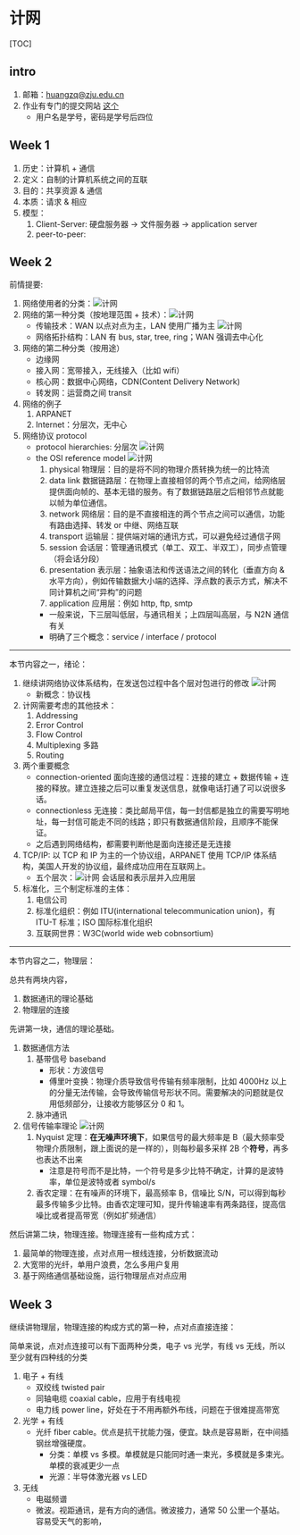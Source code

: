 # 计网

[TOC]

## intro

1. 邮箱：huangzq@zju.edu.cn
1. 作业有专门的提交网站 [这个](http://10.214.0.253/network/exercise/)
    - 用户名是学号，密码是学号后四位

## Week 1

1. 历史：计算机 + 通信
1. 定义：自制的计算机系统之间的互联
1. 目的：共享资源 & 通信
1. 本质：请求 & 相应
1. 模型：
    1. Client-Server: 硬盘服务器 -> 文件服务器 -> application server
    1. peer-to-peer:

## Week 2

前情提要:

1. 网络使用者的分类：![计网](./imgs/2023-09-28-11-43-29.png)
1. 网络的第一种分类（按地理范围 + 技术）：![计网](./imgs/2023-09-28-11-45-07.png)
    - 传输技术：WAN 以点对点为主，LAN 使用广播为主 ![计网](./imgs/2023-09-28-11-46-06.png)
    - 网络拓扑结构：LAN 有 bus, star, tree, ring；WAN 强调去中心化
1. 网络的第二种分类（按用途）
    - 边缘网
    - 接入网：宽带接入，无线接入（比如 wifi）
    - 核心网：数据中心网络，CDN(Content Delivery Network)
    - 转发网：运营商之间 transit
1. 网络的例子
    1. ARPANET
    1. Internet：分层次，无中心
1. 网络协议 protocol
    - protocol hierarchies: 分层次 ![计网](./imgs/2023-09-28-20-58-12.png)
    - the OSI reference model ![计网](./imgs/2023-09-28-21-01-27.png)
        1. physical 物理层：目的是将不同的物理介质转换为统一的比特流
        1. data link 数据链路层：在物理上直接相邻的两个节点之间，给网络层提供面向帧的、基本无错的服务。有了数据链路层之后相邻节点就能以帧为单位通信。
        1. network 网络层：目的是不直接相连的两个节点之间可以通信，功能有路由选择、转发 or 中继、网络互联
        1. transport 运输层：提供端对端的通讯方式，可以避免经过通信子网
        1. session 会话层：管理通讯模式（单工、双工、半双工），同步点管理（将会话分段）
        1. presentation 表示层：抽象语法和传送语法之间的转化（垂直方向 & 水平方向），例如传输数据大小端的选择、浮点数的表示方式，解决不同计算机之间“异构”的问题
        1. application 应用层：例如 http, ftp, smtp
        - 一般来说，下三层叫低层，与通讯相关；上四层叫高层，与 N2N 通信有关
        - 明确了三个概念：service / interface / protocol

---

本节内容之一，绪论：

1. 继续讲网络协议体系结构，在发送包过程中各个层对包进行的修改 ![计网](./imgs/2023-10-02-12-23-18.png)
    - 新概念：协议栈
1. 计网需要考虑的其他技术：
    1. Addressing
    1. Error Control
    1. Flow Control
    1. Multiplexing 多路
    1. Routing
1. 两个重要概念
    - connection-oriented 面向连接的通信过程：连接的建立 + 数据传输 + 连接的释放。建立连接之后可以重复发送信息，就像电话打通了可以说很多话。
    - connectionless 无连接：类比邮局平信，每一封信都是独立的需要写明地址，每一封信可能走不同的线路；即只有数据通信阶段，且顺序不能保证。
    - 之后遇到网络结构，都需要判断他是面向连接还是无连接
1. TCP/IP: 以 TCP 和 IP 为主的一个协议组，ARPANET 使用 TCP/IP 体系结构，美国人开发的协议组，最终成功应用在互联网上。
    - 五个层次：![计网](./imgs/2023-10-04-08-17-22.png) 会话层和表示层并入应用层
1. 标准化，三个制定标准的主体：
    1. 电信公司
    1. 标准化组织：例如 ITU(international telecommunication union)，有 ITU-T 标准；ISO 国际标准化组织
    1. 互联网世界：W3C(world wide web cobnsortium)

---

本节内容之二，物理层：

总共有两块内容，

1. 数据通讯的理论基础
1. 物理层的连接

先讲第一块，通信的理论基础。

1. 数据通信方法
    1. 基带信号 baseband
        - 形状：方波信号
        - 傅里叶变换：物理介质导致信号传输有频率限制，比如 4000Hz 以上的分量无法传输，会导致传输信号形状不同。需要解决的问题就是仅用低频部分，让接收方能够区分 0 和 1。
    1. 脉冲通讯
1. 信号传输率理论 ![计网](./imgs/2023-10-04-09-28-46.png)
    1. Nyquist 定理：**在无噪声环境下**，如果信号的最大频率是 B（最大频率受物理介质限制，跟上面说的是一样的），则每秒最多采样 2B 个**符号**，再多也表达不出来
        - 注意是符号而不是比特，一个符号是多少比特不确定，计算的是波特率，单位是波特或者 symbol/s
    1. 香农定理：在有噪声的环境下，最高频率 B，信噪比 S/N，可以得到每秒最多传输多少比特。由香农定理可知，提升传输速率有两条路径，提高信噪比或者提高带宽（例如扩频通信）

然后讲第二块，物理连接。物理连接有一些构成方式：

1. 最简单的物理连接，点对点用一根线连接，分析数据流动
1. 大宽带的光纤，单用户浪费，怎么多用户复用
1. 基于网络通信基础设施，运行物理层点对点应用

## Week 3

继续讲物理层，物理连接的构成方式的第一种，点对点直接连接：

简单来说，点对点连接可以有下面两种分类，电子 vs 光学，有线 vs 无线，所以至少就有四种线的分类

1. 电子 + 有线
    - 双绞线 twisted pair
    - 同轴电缆 coaxial cable，应用于有线电视
    - 电力线 power line，好处在于不用再额外布线，问题在于很难提高带宽
1. 光学 + 有线
    - 光纤 fiber cable。优点是抗干扰能力强，便宜。缺点是容易断，在中间插钢丝增强硬度。
        - 分类：单模 vs 多模。单模就是只能同时通一束光，多模就是多束光。单模的衰减更少一点
        - 光源：半导体激光器 vs LED
1. 无线
    - 电磁频谱
    - 微波。视距通讯，是有方向的通信。微波接力，通常 50 公里一个基站。容易受天气的影响，